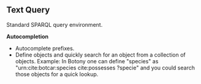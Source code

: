 ## Text Query

Standard SPARQL query environment.

**Autocompletion**

- Autocomplete prefixes.
- Define objects and quickly search for an object from a collection of objects.
Example: In Botony one can define "species" as "urn:cite:botcar:species cite:possesses ?specie" and you could search those objects for a quick lookup.

